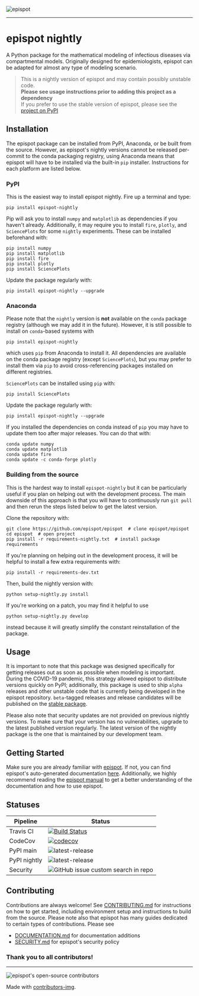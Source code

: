 ![epispot](https://i.ibb.co/m9yS1yh/epispot-nightly.jpg)

---

# epispot nightly

A Python package for the mathematical modeling of infectious diseases via compartmental models. Originally designed for epidemiologists, epispot can be adapted for almost any type of modeling scenario.

> This is a nightly version of epispot and may contain possibly unstable code.\
> **Please see usage instructions prior to adding this project as a dependency**\
> If you prefer to use the stable version of epispot, please see
> the [project on PyPI](https://pypi.org/project/epispot)

## Installation

The epispot package can be installed from PyPI, Anaconda, or be built from the source. However, as epispot's nightly versions cannot be released per-commit to  the conda packaging registry, using Anaconda means that epispot will have to be installed via the built-in `pip` installer. Instructions for each platform are listed below.

### PyPI

This is the easiest way to install epispot nightly. Fire up a terminal and type:

```shell
pip install epispot-nightly
```

Pip will ask you to install `numpy` and `matplotlib` as dependencies if you haven't already. Additionally, it may require you to install `fire`, `plotly`, and `SciencePlots` for some `nightly` experiments.
These can be installed beforehand with:

```shell
pip install numpy
pip install matplotlib
pip install fire
pip install plotly
pip install SciencePlots
```

Update the package regularly with:

```shell
pip install epispot-nightly --upgrade
```

### Anaconda

Please note that the `nightly` version is **not** available on the `conda` package registry (although we may add it in the future). However, it is still possible to install on `conda`-based systems with

```shell
pip install epispot-nightly
```

which uses `pip` from Anaconda to install it. All dependencies are available on the conda package registry (except `SciencePlots`), but you may prefer to install them via `pip` to avoid cross-referencing packages installed on different registries.

`SciencePlots` can be installed using `pip` with:

```shell
pip install SciencePlots
```

Update the package regularly with:

```shell
pip install epispot-nightly --upgrade
```

If you installed the dependencies on conda instead of `pip` you may have to update them too after major releases. You can do that with:

```shell
conda update numpy
conda update matplotlib
conda update fire
conda update -c conda-forge plotly
```

### Building from the source

This is the hardest way to install `epispot-nightly` but it can be particularly useful if you plan on helping out with the development process. The main downside of this approach is that you will have to continuously run `git pull` and then rerun the steps listed below to get the latest version.

Clone the repository with:

```shell
git clone https://github.com/epispot/epispot  # clone epispot/epispot
cd epispot  # open project
pip install -r requirements-nightly.txt  # install package requirements
```

If you're planning on helping out in the development process, it will be  helpful to install a few extra requirements with:

```shell
pip install -r requirements-dev.txt
```

Then, build the nightly version with:

```shell
python setup-nightly.py install
```

If you're working on a patch, you may find it helpful to use

```shell
python setup-nightly.py develop
```

instead because it will greatly simplify the constant reinstallation of the package.

## Usage

It is important to note that this package was designed specifically for getting releases out as soon as possible when modeling is important. During the COVID-19 pandemic, this strategy allowed epispot to  distribute versions quickly on PyPI; additionally, this package is used to ship `alpha` releases and other unstable code that is currently being developed in the epispot repository. `beta`-tagged releases and release candidates will be published on the [stable package](https://pypi.org/project/epispot/).

Please also note that security updates are not provided on previous nightly versions. To make sure that your version has no vulnerabilities, upgrade to the latest published version regularly. The latest version of the nightly package is the one that is maintained by our development team.

## Getting Started

Make sure you are already familiar with [epispot](https://www.pypi.org/project/epispot). If not, you can find epispot's auto-generated documentation [here](https://epispot.github.io/epispot/). Additionally, we highly recommend reading the [epispot manual](https://epispot.gitbook.io) to get a better understanding of the documentation and how to use epispot.

## Statuses

| Pipeline | Status |
| --- | --- |
| Travis CI | [![Build Status](https://www.travis-ci.com/epispot/epispot.svg?branch=master)](https://www.travis-ci.com/epispot/epispot) |
| CodeCov | [![codecov](https://codecov.io/gh/epispot/epispot/branch/master/graph/badge.svg?token=WGIM127RFY)](https://codecov.io/gh/epispot/epispot) |
| PyPI main | ![latest-release](https://shields.mitmproxy.org/pypi/v/epispot.svg?color=success) |
| PyPI nightly | ![latest-release](https://shields.mitmproxy.org/pypi/v/epispot-nightly.svg?color=success) |
| Security | ![GitHub issue custom search in repo](https://img.shields.io/github/issues-search/epispot/epispot?color=success&label=known%20vulnerabilities&query=VULNERABILITY%20is:open%20is:issue) |

## Contributing

Contributions are always welcome!
See [CONTRIBUTING.md](https://github.com/epispot/epispot/tree/master/CONTRIBUTING.md) for instructions on how to get started, including environment setup and instructions to build from the source. Please note also that epispot has many guides dedicated to certain types of
contributions. Please see

- [DOCUMENTATION.md](https://github.com/epispot/epispot/tree/master/DOCUMENTATION.md) for documentation additions
- [SECURITY.md](https://github.com/epispot/epispot/tree/master/SECURITY.md) for epispot's security policy
  
### Thank you to all contributors!

---

![epispot's open-source contributors](https://contrib.rocks/image?repo=epispot/epispot)

Made with [contributors-img](https://contrib.rocks).
